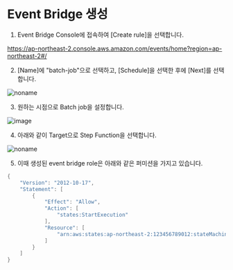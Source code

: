 
# Event Bridge 생성

1) Event Bridge Console에 접속하여 [Create rule]을 선택합니다. 

https://ap-northeast-2.console.aws.amazon.com/events/home?region=ap-northeast-2#/

2) [Name]에 "batch-job"으로 선택하고, [Schedule]을 선택한 후에 [Next]를 선택합니다. 

![noname](https://user-images.githubusercontent.com/52392004/175070605-ef926a1d-4ba8-4758-a576-fde9cb067808.png)

3) 원하는 시점으로 Batch job을 설정합니다.

![image](https://user-images.githubusercontent.com/52392004/175071037-0fa1c779-6e70-470e-82ff-a1f32ca39b69.png)

4) 아래와 같이 Target으로 Step Function을 선택합니다.

![noname](https://user-images.githubusercontent.com/52392004/175074168-7b61ab12-f5fa-4c81-91ca-c53dc5758323.png)

5) 이때 생성된 event bridge role은 아래와 같은 퍼미션을 가지고 있습니다.

```java
{
    "Version": "2012-10-17",
    "Statement": [
        {
            "Effect": "Allow",
            "Action": [
                "states:StartExecution"
            ],
            "Resource": [
                "arn:aws:states:ap-northeast-2:123456789012:stateMachine:MyStateMachine"
            ]
        }
    ]
}
```
